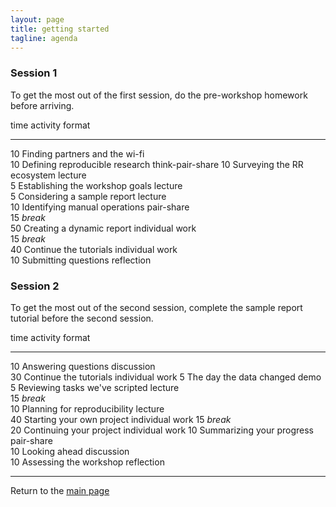 ```yaml
---
layout: page
title: getting started
tagline: agenda
---
```








### Session 1

To get the most out of the first session, do the pre-workshop homework before arriving. 


 time       activity                               format           
-----  ---  --------------------------------  ---  -----------------
   10       Finding partners and the wi-fi                          
   10       Defining reproducible research         think-pair-share 
   10       Surveying the RR ecosystem             lecture          
    5       Establishing the workshop goals        lecture          
    5       Considering a sample report            lecture          
   10       Identifying manual operations          pair-share       
   15       *break*                                                 
   50       Creating a dynamic report              individual work  
   15       *break*                                                 
   40       Continue the tutorials                 individual work  
   10       Submitting questions                   reflection       

### Session 2

To get the most out of the second session, complete the sample report tutorial before the second session.  


 time       activity                              format          
-----  ---  -------------------------------  ---  ----------------
   10       Answering questions                   discussion      
   30       Continue the tutorials                individual work 
    5       The day the data changed              demo            
    5       Reviewing tasks we've scripted        lecture         
   15       *break*                                               
   10       Planning for reproducibility          lecture         
   40       Starting your own project             individual work 
   15       *break*                                               
   20       Continuing your project               individual work 
   10       Summarizing your progress             pair-share      
   10       Looking ahead                         discussion      
   10       Assessing the workshop                reflection      


--- 
Return to the [main page](../index.html) 


